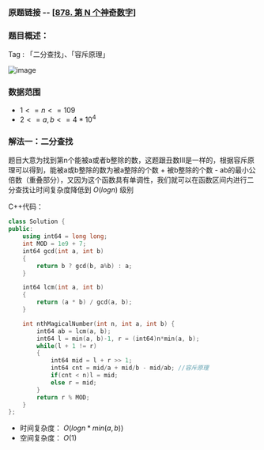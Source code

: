 ### 原题链接 -- [[878. 第 N 个神奇数字](https://leetcode.cn/problems/nth-magical-number/)]

### 题目概述：
Tag : 「二分查找」、「容斥原理」

![image](https://user-images.githubusercontent.com/99656524/203226102-2c1d0a6e-2e05-4649-91c6-07e33c79d440.png)

### 数据范围
* $1 <= n <= 109$
* $2 <= a, b <= 4 * 10^4$

### 解法一：二分查找
题目大意为找到第n个能被a或者b整除的数，这题跟丑数III是一样的，根据容斥原理可以得到，能被a或b整除的数为被a整除的个数 + 被b整除的个数 - ab的最小公倍数（重叠部分），又因为这个函数具有单调性，我们就可以在函数区间内进行二分查找让时间复杂度降低到 $O(logn)$ 级别

C++代码：
```cpp
class Solution {
public:
    using int64 = long long;
    int MOD = 1e9 + 7;
    int64 gcd(int a, int b)
    {
        return b ? gcd(b, a%b) : a;
    }

    int64 lcm(int a, int b)
    {
        return (a * b) / gcd(a, b);
    }

    int nthMagicalNumber(int n, int a, int b) {
        int64 ab = lcm(a, b);
        int64 l = min(a, b)-1, r = (int64)n*min(a, b);
        while(l + 1 != r)
        {
            int64 mid = l + r >> 1;
            int64 cnt = mid/a + mid/b - mid/ab; //容斥原理
            if(cnt < n)l = mid;
            else r = mid;
        }
        return r % MOD;
    }
};
```
* 时间复杂度： $O(logn * min(a,b))$ 
* 空间复杂度： $O(1)$ 
